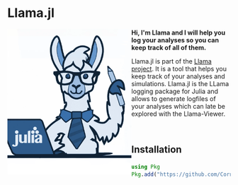 # Llama.jl


<img src="icons/llama_julia.png" width="280" align="left"/>


**Hi, I'm Llama and I will help you log your analyses so you can keep track of all of them.**

Llama.jl is part of the [Llama project](https://github.com/Cornelius-G/Llama). It is a tool that helps you keep track of your analyses and simulations.
Llama.jl is the LLama logging package for Julia and allows to generate logfiles of your analyses which can late be explored with the Llama-Viewer.

<br/>

## Installation
```Julia
using Pkg
Pkg.add("https://github.com/Cornelius-G/Llama.jl")
```
